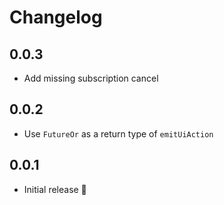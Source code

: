 # Changelog

## 0.0.3

* Add missing subscription cancel

## 0.0.2

* Use `FutureOr` as a return type of `emitUiAction`

## 0.0.1

* Initial release 🎉
